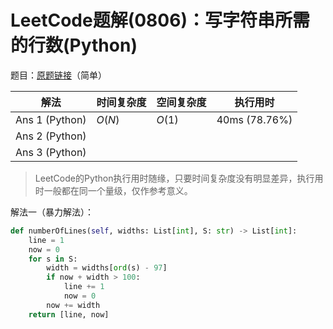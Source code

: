 # LeetCode题解(0806)：写字符串所需的行数(Python)

题目：[原题链接](https://leetcode-cn.com/problems/number-of-lines-to-write-string/)（简单）

| 解法           | 时间复杂度 | 空间复杂度 | 执行用时      |
| -------------- | ---------- | ---------- | ------------- |
| Ans 1 (Python) | $O(N)$     | $O(1)$     | 40ms (78.76%) |
| Ans 2 (Python) |            |            |               |
| Ans 3 (Python) |            |            |               |

>  LeetCode的Python执行用时随缘，只要时间复杂度没有明显差异，执行用时一般都在同一个量级，仅作参考意义。

解法一（暴力解法）：

```python
def numberOfLines(self, widths: List[int], S: str) -> List[int]:
    line = 1
    now = 0
    for s in S:
        width = widths[ord(s) - 97]
        if now + width > 100:
            line += 1
            now = 0
        now += width
    return [line, now]
```

